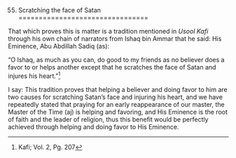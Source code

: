 55. Scratching the face of Satan
================================

That which proves this is matter is a tradition mentioned in *Usool
Kafi* through his own chain of narrators from Ishaq bin Ammar that he
said: His Eminence, Abu Abdillah Sadiq (as):

“O Ishaq, as much as you can, do good to my friends as no believer does
a favor to or helps another except that he scratches the face of Satan
and injures his heart.”[^1]

I say: This tradition proves that helping a believer and doing favor to
him are two causes for scratching Satan’s face and injuring his heart,
and we have repeatedly stated that praying for an early reappearance of
our master, the Master of the Time (aj) is helping and favoring, and His
Eminence is the root of faith and the leader of religion, thus this
benefit would be perfectly achieved through helping and doing favor to
His Eminence.

[^1]: Kafi; Vol. 2, Pg. 207


